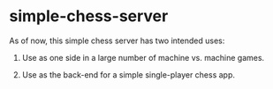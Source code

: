 # simple-chess-server

As of now, this simple chess server has two intended uses:

1) Use as one side in a large number of machine vs. machine games.

2) Use as the back-end for a simple single-player chess app.
